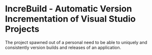 # IncreBuild - Automatic Version Incrementation of Visual Studio Projects

The project spawned out of a personal need to be able to uniquely and consistently version builds and releases of an application.